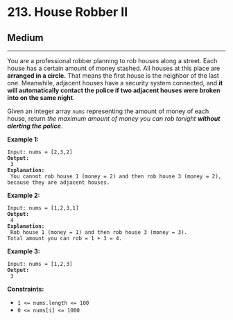 # 213. House Robber II

## Medium

***

You are a professional robber planning to rob houses along a street. Each house has a certain amount of money stashed. All houses at this place are **arranged in a circle.** That means the first house is the neighbor of the last one. Meanwhile, adjacent houses have a security system connected, and **it will automatically contact the police if two adjacent houses were broken into on the same night**.

Given an integer array `nums` representing the amount of money of each house, return _the maximum amount of money you can rob tonight **without alerting the police**_.

&#x20;

**Example 1:**

<pre><code>Input: nums = [2,3,2]
<strong>Output:
</strong> 3
<strong>Explanation:
</strong> You cannot rob house 1 (money = 2) and then rob house 3 (money = 2), because they are adjacent houses.</code></pre>

**Example 2:**

<pre><code>Input: nums = [1,2,3,1]
<strong>Output:
</strong> 4
<strong>Explanation:
</strong> Rob house 1 (money = 1) and then rob house 3 (money = 3).
Total amount you can rob = 1 + 3 = 4.</code></pre>

**Example 3:**

<pre><code>Input: nums = [1,2,3]
<strong>Output:
</strong> 3</code></pre>

&#x20;

**Constraints:**

* `1 <= nums.length <= 100`
* `0 <= nums[i] <= 1000`
